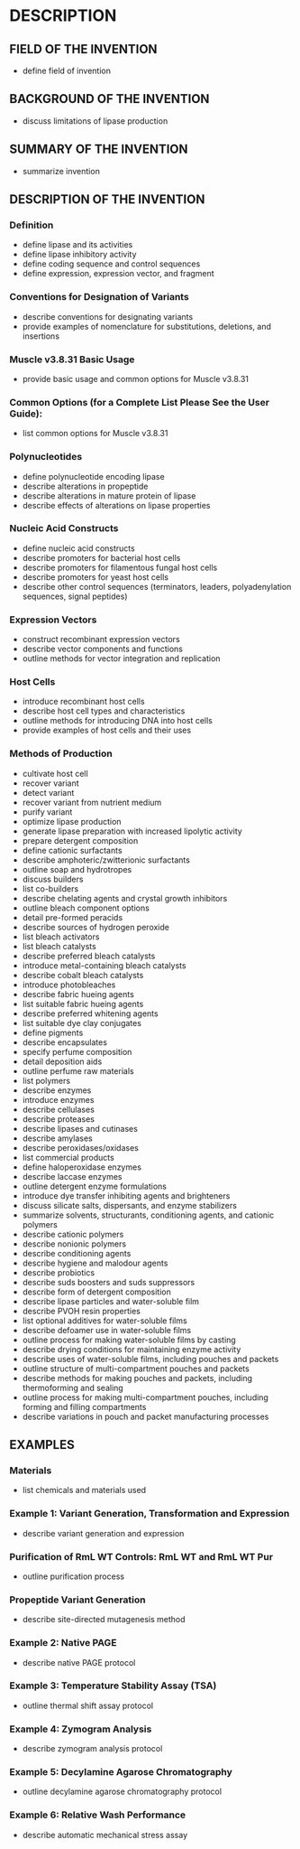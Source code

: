 # DESCRIPTION

## FIELD OF THE INVENTION

- define field of invention

## BACKGROUND OF THE INVENTION

- discuss limitations of lipase production

## SUMMARY OF THE INVENTION

- summarize invention

## DESCRIPTION OF THE INVENTION

### Definition

- define lipase and its activities
- define lipase inhibitory activity
- define coding sequence and control sequences
- define expression, expression vector, and fragment

### Conventions for Designation of Variants

- describe conventions for designating variants
- provide examples of nomenclature for substitutions, deletions, and insertions

### Muscle v3.8.31 Basic Usage

- provide basic usage and common options for Muscle v3.8.31

### Common Options (for a Complete List Please See the User Guide):

- list common options for Muscle v3.8.31

### Polynucleotides

- define polynucleotide encoding lipase
- describe alterations in propeptide
- describe alterations in mature protein of lipase
- describe effects of alterations on lipase properties

### Nucleic Acid Constructs

- define nucleic acid constructs
- describe promoters for bacterial host cells
- describe promoters for filamentous fungal host cells
- describe promoters for yeast host cells
- describe other control sequences (terminators, leaders, polyadenylation sequences, signal peptides)

### Expression Vectors

- construct recombinant expression vectors
- describe vector components and functions
- outline methods for vector integration and replication

### Host Cells

- introduce recombinant host cells
- describe host cell types and characteristics
- outline methods for introducing DNA into host cells
- provide examples of host cells and their uses

### Methods of Production

- cultivate host cell
- recover variant
- detect variant
- recover variant from nutrient medium
- purify variant
- optimize lipase production
- generate lipase preparation with increased lipolytic activity
- prepare detergent composition
- define cationic surfactants
- describe amphoteric/zwitterionic surfactants
- outline soap and hydrotropes
- discuss builders
- list co-builders
- describe chelating agents and crystal growth inhibitors
- outline bleach component options
- detail pre-formed peracids
- describe sources of hydrogen peroxide
- list bleach activators
- list bleach catalysts
- describe preferred bleach catalysts
- introduce metal-containing bleach catalysts
- describe cobalt bleach catalysts
- introduce photobleaches
- describe fabric hueing agents
- list suitable fabric hueing agents
- describe preferred whitening agents
- list suitable dye clay conjugates
- define pigments
- describe encapsulates
- specify perfume composition
- detail deposition aids
- outline perfume raw materials
- list polymers
- describe enzymes
- introduce enzymes
- describe cellulases
- describe proteases
- describe lipases and cutinases
- describe amylases
- describe peroxidases/oxidases
- list commercial products
- define haloperoxidase enzymes
- describe laccase enzymes
- outline detergent enzyme formulations
- introduce dye transfer inhibiting agents and brighteners
- discuss silicate salts, dispersants, and enzyme stabilizers
- summarize solvents, structurants, conditioning agents, and cationic polymers
- describe cationic polymers
- describe nonionic polymers
- describe conditioning agents
- describe hygiene and malodour agents
- describe probiotics
- describe suds boosters and suds suppressors
- describe form of detergent composition
- describe lipase particles and water-soluble film
- describe PVOH resin properties
- list optional additives for water-soluble films
- describe defoamer use in water-soluble films
- outline process for making water-soluble films by casting
- describe drying conditions for maintaining enzyme activity
- describe uses of water-soluble films, including pouches and packets
- outline structure of multi-compartment pouches and packets
- describe methods for making pouches and packets, including thermoforming and sealing
- outline process for making multi-compartment pouches, including forming and filling compartments
- describe variations in pouch and packet manufacturing processes

## EXAMPLES

### Materials

- list chemicals and materials used

### Example 1: Variant Generation, Transformation and Expression

- describe variant generation and expression

### Purification of RmL WT Controls: RmL WT and RmL WT Pur

- outline purification process

### Propeptide Variant Generation

- describe site-directed mutagenesis method

### Example 2: Native PAGE

- describe native PAGE protocol

### Example 3: Temperature Stability Assay (TSA)

- outline thermal shift assay protocol

### Example 4: Zymogram Analysis

- describe zymogram analysis protocol

### Example 5: Decylamine Agarose Chromatography

- outline decylamine agarose chromatography protocol

### Example 6: Relative Wash Performance

- describe automatic mechanical stress assay

